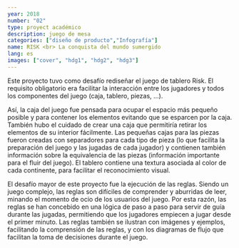 ```yaml
---
year: 2018
number: "02"
type: proyect académico
description: juego de mesa
categories: ["diseño de producto","Infografía"]
name: RISK <br> La conquista del mundo sumergido
lang: es
images: ["cover", "hdg1", "hdg2", "hdg3"]
---
```

Este proyecto tuvo como desafío rediseñar el juego de tablero Risk. El requisito obligatorio era facilitar la interacción entre los jugadores y todos los componentes del juego (caja, tablero, piezas, …).

Así, la caja del juego fue pensada para ocupar el espacio más pequeño posible y para contener los elementos evitando que se esparcen por la caja. También hubo el cuidado de crear una caja que permitiría retirar los elementos de su interior fácilmente. Las pequeñas cajas para las piezas fueron creadas con separadores para cada tipo de pieza (lo que facilita la preparación del juego y las jugadas de cada jugador) y contienen también información sobre la equivalencia de las piezas (información importante para el fluir del juego). El tablero contiene una textura asociada al color de cada continente, para facilitar el reconocimiento visual.

El desafío mayor de este proyecto fue la ejecución de las reglas. Siendo un juego complejo, las reglas son difíciles de comprender y aburridas de leer, minando el momento de ocio de los usuarios del juego. Por esta razón, las reglas se han concebido en una lógica de paso a paso para servir de guía durante las jugadas, permitiendo que los jugadores empiecen a jugar desde el primer minuto. Las reglas también se ilustran con imágenes y ejemplos, facilitando la comprensión de las reglas, y con los diagramas de flujo que facilitan la toma de decisiones durante el juego.
